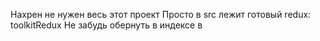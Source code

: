 Нахрен не нужен весь этот проект
Просто в src лежит готовый redux: toolkitRedux
Не забудь обернуть в индексе в 
<Provider store={store}>
    <App />
</Provider>
